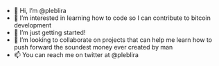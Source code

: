 - 👋 Hi, I’m @pleblira
- 👀 I’m interested in learning how to code so I can contribute to bitcoin development
- 🌱 I’m just getting started!
- 💞️ I’m looking to collaborate on projects that can help me learn how to push forward the soundest money ever created by man
- 📫 You can reach me on twitter at @pleblira 

<!---
pleblira/pleblira is a ✨ special ✨ repository because its `README.md` (this file) appears on your GitHub profile.
You can click the Preview link to take a look at your changes.
--->
